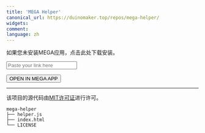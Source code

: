 ```yaml
---
title: 'MEGA Helper'
canonical_url: https://duinomaker.top/repos/mega-helper/
widgets:
comment:
language: zh
---
```


如果您未安装MEGA应用，<a onclick="redirectToStore();">点击此处</a>下载安装。

<div class="field has-addons">
<p class="control"><input class="input" type="text" placeholder="Paste your link here"></input></p>
<p class="control"><button class="button" onclick="redirectToApp();">OPEN IN MEGA APP</button></p>
</div>

<script src="helper.js"></script>

---

该项目的源代码由<a rel="license" href="https://opensource.org/licenses/mit-license.php" title="The MIT License" target="_blank">MIT许可证</a>进行许可。

``` plain project-hierarchy >folded
mega-helper
├── helper.js
├── index.html
└── LICENSE
```